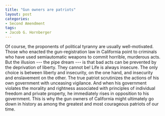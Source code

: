 ```yaml
---
title: "Gun owners are patriots"
layout: post
categories:
- Second Amendment
tags:
- Jacob G. Hornberger
---
```


Of course, the proponents of political tyranny are usually well-motivated. Those who enacted the gun-registration law in California point to criminals who have used semiautomatic weapons to commit horrible, murderous acts. But the illusion --- the pipe dream --- is that bad acts can be prevented by the deprivation of liberty. They cannot be! Life is always insecure. The only choice is between liberty and insecurity, on the one hand, and insecurity and enslavement on the other. The true patriot scrutinizes the actions of his own government with unceasing vigilance. And when his government violates the morality and rightness associated with principles of individual freedom and private property, he immediately rises in opposition to his government. This is why the gun owners of California might ultimately go down in history as among the greatest and most courageous patriots of our time.